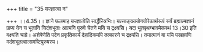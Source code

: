 +++
title = "35 यज्ज्ञात्वा न"

+++
।।4.35।। ज्ञाने फलमाह यज्ज्ञात्वेति सार्द्धैस्त्रिभिः।
यत्साङ्ख्ययोगयोरेकार्थरूपं सर्वं ब्रह्मात्मज्ञानं प्राप्य येन च भूतानि
चिदंशभूताः आत्मनि पुरुषे चेतने मयि च द्रक्ष्यसि। यदा भूतपृथग्भावमेकस्थं
13।30 इति वक्ष्यति चाग्रे। अशेषेणेति पदेन प्रकृतिकार्यं देहादिकमपि
तत्कारणे च द्रक्ष्यसि। तमात्मानं वा मयि परब्रह्मणि
मदंशभूतत्वात्समष्टिपुरुषस्य।
